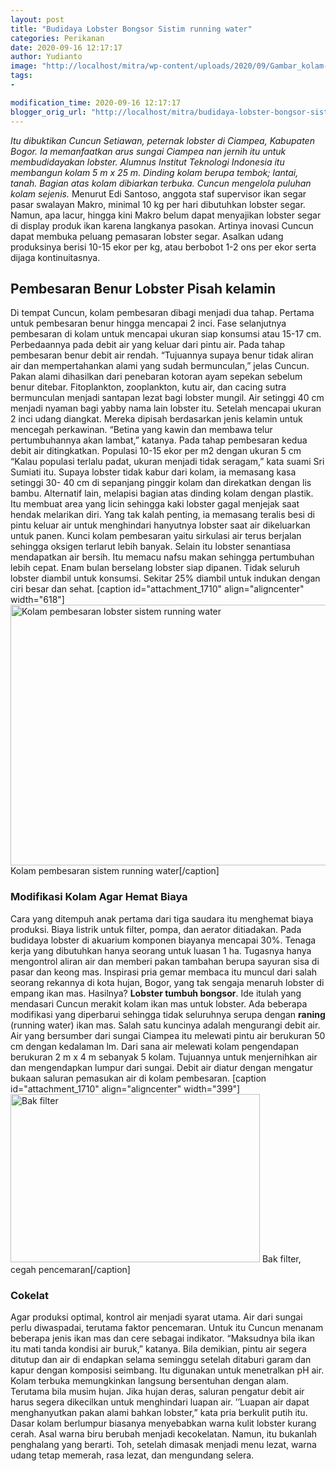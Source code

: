 ```yaml
---
layout: post
title: "Budidaya Lobster Bongsor Sistim running water"
categories: Perikanan
date: 2020-09-16 12:17:17
author: Yudianto
image: "http://localhost/mitra/wp-content/uploads/2020/09/Gambar_kolam-lobster1_1114x800.jpg"
tags:
- 

modification_time: 2020-09-16 12:17:17
blogger_orig_url: "http://localhost/mitra/budidaya-lobster-bongsor-sistim.html"
---
```


<em>Itu dibuktikan Cuncun Setiawan, peternak lobster di Ciampea, Kabupaten Bogor. Ia memanfaatkan arus sungai Ciampea nan jernih itu untuk membudidayakan lobster. Alumnus Institut Teknologi Indonesia itu membangun kolam 5 m x 25 m. Dinding kolam berupa tembok; lantai, tanah. Bagian atas kolam dibiarkan terbuka. Cuncun mengelola puluhan kolam sejenis.</em>
Menurut Edi Santoso, anggota staf supervisor ikan segar pasar swalayan Makro, minimal 10 kg per hari dibutuhkan lobster segar. Namun, apa lacur, hingga kini Makro belum dapat menyajikan lobster segar di display produk ikan karena langkanya pasokan. Artinya inovasi Cuncun dapat membuka peluang pemasaran lobster segar. Asalkan udang produksinya berisi 10-15 ekor per kg, atau berbobot 1-2 ons per ekor serta dijaga kontinuitasnya.
<h2>Pembesaran Benur Lobster Pisah kelamin</h2>
Di tempat Cuncun, kolam pembesaran dibagi menjadi dua tahap. Pertama untuk pembesaran benur hingga mencapai 2 inci. Fase selanjutnya pembesaran di kolam untuk mencapai ukuran siap konsumsi atau 15-17 cm. Perbedaannya pada debit air yang keluar dari pintu air. Pada tahap pembesaran benur debit air rendah. “Tujuannya supaya benur tidak aliran air dan mempertahankan alami yang sudah bermunculan,” jelas Cuncun. Pakan alami dihasilkan dari penebaran kotoran ayam sepekan sebelum benur ditebar.
Fitoplankton, zooplankton, kutu air, dan cacing sutra bermunculan menjadi santapan lezat bagi lobster mungil. Air setinggi 40 cm menjadi nyaman bagi yabby nama lain lobster itu. Setelah mencapai ukuran 2 inci udang diangkat. Mereka dipisah berdasarkan jenis kelamin untuk mencegah perkawinan. “Betina yang kawin dan membawa telur pertumbuhannya akan lambat,” katanya.
Pada tahap pembesaran kedua debit air ditingkatkan. Populasi 10-15 ekor per m2 dengan ukuran 5 cm “Kalau populasi terlalu padat, ukuran menjadi tidak seragam,” kata suami Sri Sumiati itu. Supaya lobster tidak kabur dari kolam, ia memasang kasa setinggi 30- 40 cm di sepanjang pinggir kolam dan direkatkan dengan lis bambu.
Alternatif lain, melapisi bagian atas dinding kolam dengan plastik. Itu membuat area yang licin sehingga kaki lobster gagal menjejak saat hendak melarikan diri. Yang tak kalah penting, ia memasang teralis besi di pintu keluar air untuk menghindari hanyutnya lobster saat air dikeluarkan untuk panen.
Kunci kolam pembesaran yaitu sirkulasi air terus berjalan sehingga oksigen terlarut lebih banyak. Selain itu lobster senantiasa mendapatkan air bersih. Itu memacu nafsu makan sehingga pertumbuhan lebih cepat. Enam bulan berselang lobster siap dipanen. Tidak seluruh lobster diambil untuk konsumsi. Sekitar 25% diambil untuk indukan dengan ciri besar dan sehat.
[caption id="attachment_1710" align="aligncenter" width="618"]<img class="wp-image-1710" src="http://127.0.0.1/mitra/wp-content/uploads/2020/09/Gambar_bak_1183x800.jpg" alt="Kolam pembesaran lobster sistem running water" width="618" height="417" /> Kolam pembesaran sistem running water[/caption]
<h3>Modifikasi Kolam Agar Hemat Biaya</h3>
Cara yang ditempuh anak pertama dari tiga saudara itu menghemat biaya produksi. Biaya listrik untuk filter, pompa, dan aerator ditiadakan. Pada budidaya lobster di akuarium komponen biayanya mencapai 30%. Tenaga kerja yang dibutuhkan hanya seorang untuk luasan 1 ha. Tugasnya hanya mengontrol aliran air dan memberi pakan tambahan berupa sayuran sisa di pasar dan keong mas.
Inspirasi pria gemar membaca itu muncul dari salah seorang rekannya di kota hujan, Bogor, yang tak sengaja menaruh lobster di empang ikan mas. Hasilnya? <strong>Lobster tumbuh bongsor</strong>. Ide itulah yang mendasari Cuncun merakit kolam ikan mas untuk lobster.
Ada beberapa modifikasi yang diperbarui sehingga tidak seluruhnya serupa dengan <strong>raning</strong> (running water) ikan mas. Salah satu kuncinya adalah mengurangi debit air. Air yang bersumber dari sungai Ciampea itu melewati pintu air berukuran 50 cm dengan kedalaman lm. Dari sana air melewati kolam pengendapan berukuran 2 m x 4 m sebanyak 5 kolam. Tujuannya untuk menjernihkan air dan mengendapkan lumpur dari sungai. Debit air diatur dengan mengatur bukaan saluran pemasukan air di kolam pembesaran.
[caption id="attachment_1710" align="aligncenter" width="399"]<img class="wp-image-1710" src="http://127.0.0.1/mitra/wp-content/uploads/2020/09/Gambar_bak_1183x800-300x203.jpg" alt="Bak filter" width="399" height="269" /> Bak filter, cegah pencemaran[/caption]
<h3>Cokelat</h3>
Agar produksi optimal, kontrol air menjadi syarat utama. Air dari sungai perlu diwaspadai, terutama faktor pencemaran. Untuk itu Cuncun menanam beberapa jenis ikan mas dan cere sebagai indikator. “Maksudnya bila ikan itu mati tanda kondisi air buruk,” katanya. Bila demikian, pintu air segera ditutup dan air di endapkan selama seminggu setelah ditaburi garam dan kapur dengan komposisi seimbang. Itu digunakan untuk menetralkan pH air.
Kolam terbuka memungkinkan langsung bersentuhan dengan alam. Terutama bila musim hujan. Jika hujan deras, saluran pengatur debit air harus segera dikecilkan untuk menghindari luapan air. ’’Luapan air dapat menghanyutkan pakan alami bahkan lobster,” kata pria berkulit putih itu.
Dasar kolam berlumpur biasanya menyebabkan warna kulit lobster kurang cerah. Asal warna biru berubah menjadi kecokelatan. Namun, itu bukanlah penghalang yang berarti. Toh, setelah dimasak menjadi menu lezat, warna udang tetap memerah, rasa lezat, dan mengundang selera.
